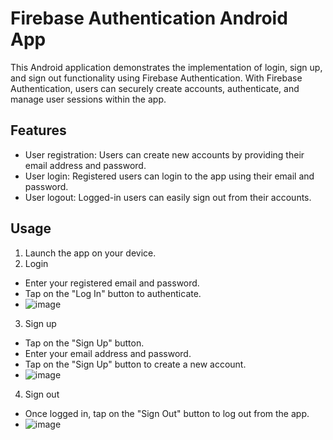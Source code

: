 # Firebase Authentication Android App
This Android application demonstrates the implementation of login, sign up, and sign out functionality using Firebase Authentication. With Firebase Authentication, users can securely create accounts, authenticate, and manage user sessions within the app.

## Features
* User registration: Users can create new accounts by providing their email address and password.
* User login: Registered users can login to the app using their email and password.
* User logout: Logged-in users can easily sign out from their accounts.

## Usage
1. Launch the app on your device.
2. Login
  * Enter your registered email and password.
  * Tap on the "Log In" button to authenticate.
  * ![image](https://github.com/SaraSAli/Login_Singup_Android/assets/17590461/03ce391a-be28-4fb4-b936-0f360334b2ad)
3. Sign up
  * Tap on the "Sign Up" button.
  * Enter your email address and password.
  * Tap on the "Sign Up" button to create a new account.
  * ![image](https://github.com/SaraSAli/Login_Singup_Android/assets/17590461/f356cdb3-b573-4447-b754-dc6bf8536092)
4. Sign out
  * Once logged in, tap on the "Sign Out" button to log out from the app.
  * ![image](https://github.com/SaraSAli/Login_Singup_Android/assets/17590461/266313d8-5f8a-4456-b58a-4cce874f3e03)
